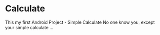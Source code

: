 Calculate
=========

This my first Android Project - Simple Calculate 
No one know you, except your simple calculate ... 
